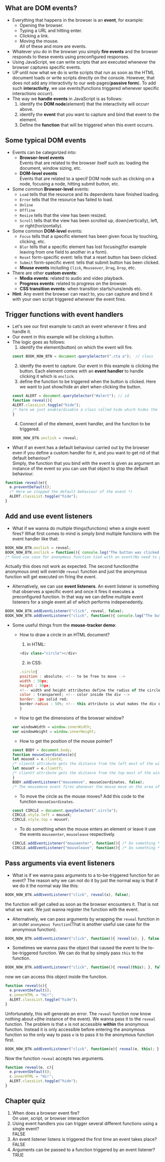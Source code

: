 ## What are DOM events?
* Everything that happens in the browser is an **event**, for example:
    * Opening the browser.
    * Typing a URL and hitting enter.
    * Clicking a link.
    * Moving the mouse.  
All of these and more are events.
* Whatever you do in the browser you simply **fire events** and the browser responds to these events using preconfigured responses.
* Using JavaScript, we can write scripts that are executed whenever the browser captures specific events.
* UP until now what we do is write scripts that run as soon as the HTML document loads or write scripts directly on the console. However, that does not add any interactivity to our web pages(**passive form**). To add such **interactivity**, we use events(functions triggered whenever specific interactions occurr).
* The way we **handle events** in JavaScript is as follows:
    1. identify the **DOM node**(element) that the interactivity will occurr above.
    2. identify the **event** that you want to capture and bind that event to the element.
    3. Define the **function** that will be triggered when this event occurrs.

## Some typical DOM events
* Events can be categorized into:
    * **Browser-level events**  
Events that are related to the browser itself such as: loading the document, window sizing, etc.
    * **DOM-level events**  
Events that are related to a specif DOM node such as clicking on a node, focusing a node, hitting submit button, etc.
* Some common **Browser-level** events:
    * ` Load ` tells that the resource and its dependents have finished loading.
    * ` Error ` tells that the resource has failed to load.
    * ` Online `
    * ` Offline `
    * ` Resize ` tells that the view has been resized.
    * ` Scroll ` tells that the view has been scrolled up, down(vertically), left, or right(horizontally).
* Some common **DOM-level** events:
    * ` Focus ` tells that a specific element has been given focus by touching, clicking, etc.
    * ` Blur ` tells that a specific element has lost focusing(for example leaving from one field to another in a form).
    * ` Reset ` form-specific event: tells that a reset button has been clicked.
    * ` Submit ` form-specific event: tells that submit button has been clicked.
    * **Mouse events** including ` Click `, ` Mouseover `, ` Drag `, ` Drop `, etc.
* There are other **custom events**:
    * **Media events**: related to audio and video playback.
    * **Progress events**: related to progress on the browser.
    * **CSS transition events**: when transition starts/runs/ends etc.
* **Hint**: Any event the browser can react to, you can capture and bind it with your own script triggered whenever the event fires.

## Trigger functions with event handlers
* Let's see our first example to catch an event whenever it fires and handle it.
* Our event in this example will be clicking a button.
* The logic goes as follows:
    1. identify the element(button) on which the event will fire.
    ```js
    const BOOK_NOW_BTN = document.querySelector(".cta a");  // class
    ```
    2. identfy the event to capture. Our event in this example is clicking the button. Each element comes with an **event handler** to handle clicking it which is ` onclick `.
    3. define the function to be triggered when the button is clicked. Here we want to just show/hide an alert when clicking the button.
    ```js
    const ALERT = document.querySelector("#alert"); // id
    function reveal(){
    ALERT.classList.toggle("hide");  
    /* here we just enable/disable a class called hide which hides the alert section */
    }
    ```
    4. Connect all of the element, event handler, and the function to be triggered.
    ```js
    BOOK_NOW_BTN.onclick = reveal;
    ```
* What if an event has a default behaviour carried out by the browser even if you define a custom handler for it, and you want to get rid of that default behaviour?  
Simply, the function that you bind with the event is given as argument an instance of the event so you can use that object to stop the default behaviour.
```js
function reveal(e){
  e.preventDefault();
  /* Here we stopped the default behaviour of the event */
  ALERT.classList.toggle("hide");
}
```

## Add and use event listeners
* What if we wanna do multiple things(functions) when a single event fires? What first comes to mind is simply bind multiple functions with the event handler like that:
```js
BOOK_NOW_BTN.onclick = reveal;
BOOK_NOW_BTN.onclick = function(){ console.log("The button was clicked!"); };
/* Good use case for anonymous function tied with an event(No need to give it a name) */
```
Actually this does not work as expected. The second function(the anonymous one) will override ` reveal ` function and just the anonymous function will get executed on firing the event.
* Alternatively, we can use **event listeners**. An event listener is something that observes a specific event and once it fires it executes a preconfigured function. In that way we can define multiple event listeners for a single event all of which performs indepenedently.
```js
BOOK_NOW_BTN.addEventListener("click", reveal, false);
BOOK_NOW_BTN.addEventListener("click", function(){ console.log("The button was clicked!"); }, false);
```
* Some useful things from the **mouse-tracker demo**:
    * How to draw a circle in an HTML document?
        1. in HTML:
        ```js
        <div class="circle"></div>
        ```
        2. in CSS:
        ```js
        .circle{
        position : absolute; <!-- to be free to move -->
        width : 50px;
        height : 50px;
        <!-- width and height attributes define the radius of the circle. They must be the same -->
        color : transparent; <!-- color inside the div -->
        border: 2px solid red;
        border-radius : 50%; <!-- this attribute is what makes the div circle. If we removed it the result is a square. Actually it could be any value from 50% to 100% -->
        }
        ```

    * How to get the dimensions of the browser window?
    ```js
    var windowWidth = window.innerWidth;
    var windowHeight = window.innerHeight;
    ```
    * How to get the position of the mouse pointer?
    ```js
    const BODY = document.body;
    function mouseCoordinates(e){
    let mouseX = e.clientX;
    /* clientX attribute gets the distance from the left most of the window to the mouse pointer */
    let mouseY = e.clientY;
    /* clientY attribute gets the distance from the top most of the window to the mouse pointer */
    }
    BODY.addEventListener("mousemove", mouseCoordinates, false);
    /* The mousemove event fires whenever the mouse move on the area of the body */  
    ```
    * To move the circle as the mouse moves? Add this code to the function ` mouseCoordinates `.
    ```js
    const CIRCLE = document.queySelector(".circle");
    CIRCLE.style.left = mouseX;
    CIRCLE.style.top = mouseY;
    ```
    * To do something when the mouse enters an element or leave it use the events ` mouseenter `, ` mouseleave ` respectively.
    ```js
    CIRCLE.addEventListener("mouseenter", function(){ /* Do something */ }, false);
    CIRCLE.addEventListener("mouseleave", function(){ /* Do something */ }, false);
    ```

## Pass arguments via event listeners
* What is if we wanna pass arguments to a to-be-triggered function for an event? The reason why we can not do it by just the normal way is that if we do it the normal way like this:
```js
BOOK_NOW_BTN.addEventListener("click", reveal(x), false);
```
the function will get called as soon as the browser encounters it. That is not what we want. We just wanna register the function with the event.
* Alternatively, we can pass arguments by wrapping the ` reveal ` function in an outer ` anonymous function `(That is another useful use case for the anonymous function).
```js
BOOK_NOW_BTN.addEventListener("click", function(){ reveal(x); }, false);
```
* Sometimes we wanna pass the object that caused the event to the to-be-triggered function. We can do that by simply pass ` this ` to the function.
```js
BOOK_NOW_BTN.addEventListener("click", function(){ reveal(this); }, false);
```
now we can access this object inside the function.
```js
function reveal(c){
  e.preventDefault();
  c.innerHTML = "Hi!";
  ALERT.classList.toggle("hide");
}
```
Unfortunately, this will generate an error. The ` reveal ` function now know nothing about ` e `(the instance of the event). We wanna pass it to the ` reveal ` function. The problem is that ` e ` is not accessible **within** the anonymous function. Instead it is only accessible before entering the anonymous function so the only way to pass ` e ` is to pass it to the anonymous function first.
```js
BOOK_NOW_BTN.addEventListener("click", function(e){ reveal(e, this); }, false);
```
Now the function ` reveal ` accepts two arguments.
```js
function reveal(e, c){
  e.preventDefault();
  c.innerHTML = "Hi!";
  ALERT.classList.toggle("hide");
}
```

## Chapter quiz
1. When does a browser event fire?  
On user, script, or browser interaction
2. Using event handlers you can trigger several different functions using a single event?  
FALSE
3. An event listener listens is triggered the first time an event takes place?  
FALSE
4. Arguments can be passed to a function triggered by an event listener?  
TRUE
